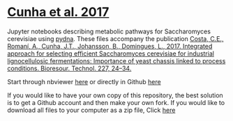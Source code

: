 # [Cunha et al. 2017](https://www.ncbi.nlm.nih.gov/pubmed/28013133)

Jupyter notebooks describing metabolic pathways for Saccharomyces cerevisiae using [pydna](https://github.com/BjornFJohansson/pydna). 
These files accompany the publication [Costa, C.E., Romaní, A., Cunha, J.T., Johansson, B., Domingues, L., 2017. Integrated approach for selecting efficient Saccharomyces cerevisiae for industrial lignocellulosic fermentations: Importance of yeast chassis linked to process conditions. Bioresour. Technol. 227, 24–34.](https://www.ncbi.nlm.nih.gov/pubmed/28013133)

Start through nbviewer [here](http://nbviewer.jupyter.org/github/MetabolicEngineeringGroupCBMA/Cunha_et_al_2017/blob/master/index.ipynb) or directly in Github [here](index.ipynb) 

If you would like to have your own copy of this repository, the best solution is to get a 
Github account and then make your own fork. If you would like to download all files to your 
computer as a zip file, Click [here](https://github.com/BjornFJohansson/Cunha_et_al_2017/archive/master.zip)





